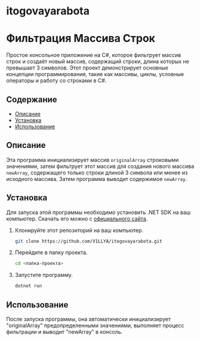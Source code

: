 # itogovayarabota
# Фильтрация Массива Строк

Простое консольное приложение на C#, которое фильтрует массив строк и создаёт новый массив, содержащий строки, длина которых не превышает 3 символов. Этот проект демонстрирует основные концепции программирования, такие как массивы, циклы, условные операторы и работу со строками в C#.

## Содержание

- [Описание](#описание)
- [Установка](#установка)
- [Использование](#использование)

## Описание

Эта программа инициализирует массив `originalArray` строковыми значениями, затем фильтрует этот массив для создания нового массива `newArray`, содержащего только строки длиной 3 символа или менее из исходного массива. Затем программа выводит содержимое `newArray`.

## Установка

Для запуска этой программы необходимо установить .NET SDK на ваш компьютер. Скачать его можно с [официального сайта](https://dotnet.microsoft.com/download).

1. Клонируйте этот репозиторий на ваш компьютер.
   ```sh
   git clone https://github.com/V1LLYA/itogovayarabota.git
2. Перейдите в папку проекта.
   ```sh
   cd <папка-проекта>
3. Запустите программу.
   ```sh
   dotnet run

## Использование

После запуска программы, она автоматически инициализирует "originalArray" предопределенными значениями, выполняет процесс фильтрации и выводит "newArray" в консоль.